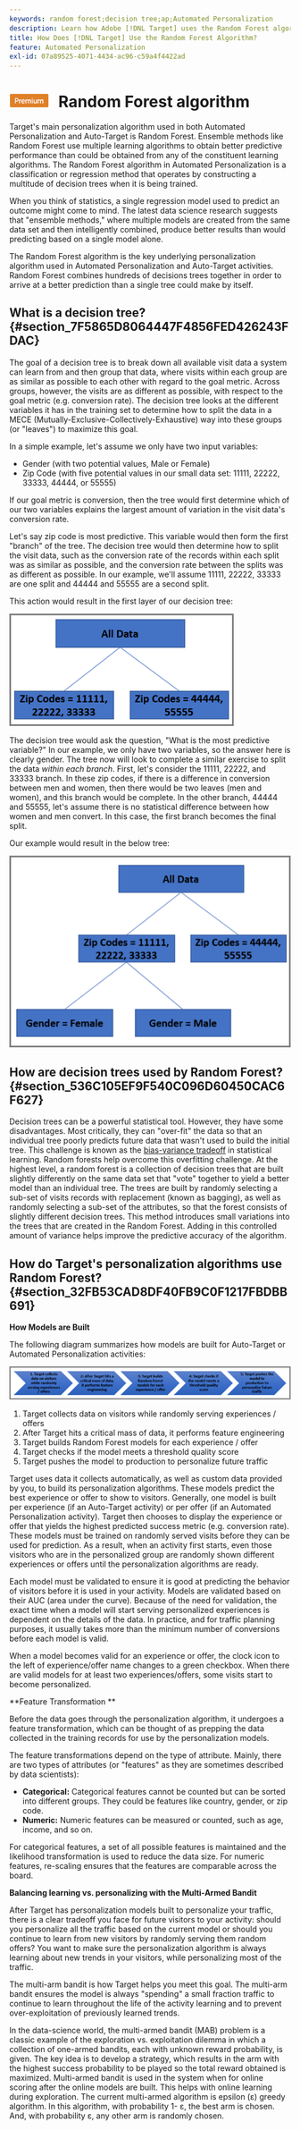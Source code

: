 ```yaml
---
keywords: random forest;decision tree;ap;Automated Personalization
description: Learn how Adobe [!DNL Target] uses the Random Forest algorithm in both Automated Personalization (AP) and Auto-Target activities.
title: How Does [!DNL Target] Use the Random Forest Algorithm?
feature: Automated Personalization
exl-id: 07a89525-4071-4434-ac96-c59a4f4422ad
---
```

# ![PREMIUM](/help/main/assets/premium.png) Random Forest algorithm

Target's main personalization algorithm used in both Automated Personalization and Auto-Target is Random Forest. Ensemble methods like Random Forest use multiple learning algorithms to obtain better predictive performance than could be obtained from any of the constituent learning algorithms. The Random Forest algorithm in Automated Personalization is a classification or regression method that operates by constructing a multitude of decision trees when it is being trained.

 When you think of statistics, a single regression model used to predict an outcome might come to mind. The latest data science research suggests that "ensemble methods," where multiple models are created from the same data set and then intelligently combined, produce better results than would predicting based on a single model alone.

The Random Forest algorithm is the key underlying personalization algorithm used in Automated Personalization and Auto-Target activities. Random Forest combines hundreds of decisions trees together in order to arrive at a better prediction than a single tree could make by itself.

## What is a decision tree? {#section_7F5865D8064447F4856FED426243FDAC}

The goal of a decision tree is to break down all available visit data a system can learn from and then group that data, where visits within each group are as similar as possible to each other with regard to the goal metric. Across groups, however, the visits are as different as possible, with respect to the goal metric (e.g. conversion rate). The decision tree looks at the different variables it has in the training set to determine how to split the data in a MECE (Mutually-Exclusive-Collectively-Exhaustive) way into these groups (or "leaves") to maximize this goal.

In a simple example, let's assume we only have two input variables:

* Gender (with two potential values, Male or Female) 
* Zip Code (with five potential values in our small data set: 11111, 22222, 33333, 44444, or 55555)

If our goal metric is conversion, then the tree would first determine which of our two variables explains the largest amount of variation in the visit data's conversion rate.

Let's say zip code is most predictive. This variable would then form the first "branch" of the tree. The decision tree would then determine how to split the visit data, such as the conversion rate of the records within each split was as similar as possible, and the conversion rate between the splits was as different as possible. In our example, we'll assume 11111, 22222, 33333 are one split and 44444 and 55555 are a second split.

This action would result in the first layer of our decision tree:

![decsion_tree_1 image](assets/decsion_tree_1.png)

The decision tree would ask the question, "What is the most predictive variable?" In our example, we only have two variables, so the answer here is clearly gender. The tree now will look to complete a similar exercise to split the data *within each branch*. First, let's consider the 11111, 22222, and 33333 branch. In these zip codes, if there is a difference in conversion between men and women, then there would be two leaves (men and women), and this branch would be complete. In the other branch, 44444 and 55555, let's assume there is no statistical difference between how women and men convert. In this case, the first branch becomes the final split.

Our example would result in the below tree:

![decsion_tree_2 image](assets/decsion_tree_2.png)

## How are decision trees used by Random Forest? {#section_536C105EF9F540C096D60450CAC6F627}

Decision trees can be a powerful statistical tool. However, they have some disadvantages. Most critically, they can "over-fit" the data so that an individual tree poorly predicts future data that wasn't used to build the initial tree. This challenge is known as the [bias-variance tradeoff](https://en.wikipedia.org/wiki/Bias%E2%80%93variance_tradeoff) in statistical learning. Random forests help overcome this overfitting challenge. At the highest level, a random forest is a collection of decision trees that are built slightly differently on the same data set that "vote" together to yield a better model than an individual tree. The trees are built by randomly selecting a sub-set of visits records with replacement (known as bagging), as well as randomly selecting a sub-set of the attributes, so that the forest consists of slightly different decision trees. This method introduces small variations into the trees that are created in the Random Forest. Adding in this controlled amount of variance helps improve the predictive accuracy of the algorithm.  

## How do Target's personalization algorithms use Random Forest? {#section_32FB53CAD8DF40FB9C0F1217FBDBB691}

**How Models are Built**

The following diagram summarizes how models are built for Auto-Target or Automated Personalization activities:

![random_forest_flow image](assets/random_forest_flow.png)

1. Target collects data on visitors while randomly serving experiences / offers 
1. After Target hits a critical mass of data, it performs feature engineering 
1. Target builds Random Forest models for each experience / offer 
1. Target checks if the model meets a threshold quality score 
1. Target pushes the model to production to personalize future traffic

Target uses data it collects automatically, as well as custom data provided by you, to build its personalization algorithms. These models predict the best experience or offer to show to visitors. Generally, one model is built per experience (if an Auto-Target activity) or per offer (if an Automated Personalization activity). Target then chooses to display the experience or offer that yields the highest predicted success metric (e.g. conversion rate). These models must be trained on randomly served visits before they can be used for prediction. As a result, when an activity first starts, even those visitors who are in the personalized group are randomly shown different experiences or offers until the personalization algorithms are ready.

Each model must be validated to ensure it is good at predicting the behavior of visitors before it is used in your activity. Models are validated based on their AUC (area under the curve). Because of the need for validation, the exact time when a model will start serving personalized experiences is dependent on the details of the data. In practice, and for traffic planning purposes, it usually takes more than the minimum number of conversions before each model is valid.

When a model becomes valid for an experience or offer, the clock icon to the left of experience/offer name changes to a green checkbox. When there are valid models for at least two experiences/offers, some visits start to become personalized.

**Feature Transformation **

Before the data goes through the personalization algorithm, it undergoes a feature transformation, which can be thought of as prepping the data collected in the training records for use by the personalization models.

The feature transformations depend on the type of attribute. Mainly, there are two types of attributes (or "features" as they are sometimes described by data scientists):

* **Categorical:** Categorical features cannot be counted but can be sorted into different groups. They could be features like country, gender, or zip code. 
* **Numeric:** Numeric features can be measured or counted, such as age, income, and so on.

For categorical features, a set of all possible features is maintained and the likelihood transformation is used to reduce the data size. For numeric features, re-scaling ensures that the features are comparable across the board.

**Balancing learning vs. personalizing with the Multi-Armed Bandit**

After Target has personalization models built to personalize your traffic, there is a clear tradeoff you face for future visitors to your activity: should you personalize all the traffic based on the current model or should you continue to learn from new visitors by randomly serving them random offers? You want to make sure the personalization algorithm is always learning about new trends in your visitors, while personalizing most of the traffic.

The multi-arm bandit is how Target helps you meet this goal. The multi-arm bandit ensures the model is always "spending" a small fraction traffic to continue to learn throughout the life of the activity learning and to prevent over-exploitation of previously learned trends.

In the data-science world, the multi-armed bandit (MAB) problem is a classic example of the exploration vs. exploitation dilemma in which a collection of one-armed bandits, each with unknown reward probability, is given. The key idea is to develop a strategy, which results in the arm with the highest success probability to be played so the total reward obtained is maximized. Multi-armed bandit is used in the system when for online scoring after the online models are built. This helps with online learning during exploration. The current multi-armed algorithm is epsilon (ε) greedy algorithm. In this algorithm, with probability 1- ε, the best arm is chosen. And, with probability ε, any other arm is randomly chosen.
